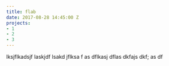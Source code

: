 ```yaml
---
title: flab
date: 2017-08-28 14:45:00 Z
projects:
- 1
- 2
- 3
---
```


lksjflkadsjf laskjdf lsakd jflksa f
as dflkasj dflas 
dkfajs dkf; as
df